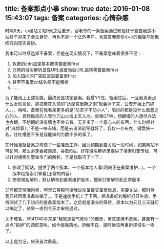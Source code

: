 title: 备案那点小事
show: true
date: 2016-01-08 15:43:07
tags: 备案
categories: 心情杂感
---
时隔9天，小破站关站9天之后重开，官老爷的一条备案通过短信终于宣告我这小站终于迎来了合法身份，再也不是一个法外黑户。也宣告我那份小小的倔强与骄傲终究向现实妥协。

我本可以继续选择不备案，但是在现实情况下，不备案意味着很多不便：
1. 免费的cdn加速基本都需要备案first
2. 万网的域名解析显性URL或者隐型URL跳转需要备案first
3. 加入国内的广告联盟需要备案first
4. 甚至不备案cn域名都不能解析
5. ......

为了能用上上述功能，最终还是决定备案。我曾YY过，备案过后，一旦我发表点什么发动言论，那把悬在头顶的"达摩克里斯之剑"就会掉下来，公安开始上门抓人。。。哈哈，备案在我看来更多的是"防君子不防小人"，阻拦的都是没什么做恶之心的人，真想做恶的人管你刀山火海上天入地。就像GFW，想翻墙的人想尽办法也会翻，不想翻的没有墙也不会去看。无非多了一个恶心人的东西。什么时候针对"麻烦事儿"不是一味去堵，而是去设法疏导就好了，我仅一介布衣，键盘侠一名，吐吐槽差不多是我能做的为数不多的事了。

<!--more-->

在开始准备备案之前做了一些准备工作，因为预期到要关站一段时间，如果网站不可访问，那么必定会被百度、谷歌K站。好在域名解析里提供了搜索引擎专线，可以针对搜索引擎做专门的解析。于是我取巧了一下：
1. 修改了网站，提供了两个版本，一个版本给人看(网站正在备案维护...)，一个版本给搜索引擎看(正常的内容)
2. 修改域名解析，默认解析到备案维护版本，搜索引擎解析到正常版本

31号那天傍晚时候，阿里云客服电话我说准备提交备案信息，需要关站。那时候我已经回家准备结婚了。。于是速度手机上了下网，把准备好的解析打开生效，手机测试了几下访问的是备案版本了。之后就是漫长的等待，原本以为元旦三天就可以搞定了，结果一直到今天才审核通过。

关于域名，5941740本来是"我就是要气死你"的谐音，寓意坚持不备案，甚至有一点点"挑衅"的调皮意味。如今倔强落地，骄傲不在，是时候该再重新择域名一枚了。

以上是为记，庆贺首次备案。
